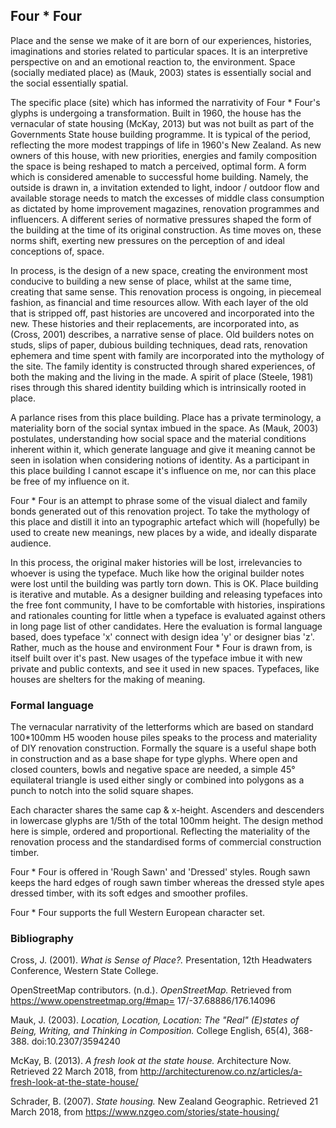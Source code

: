 ## Four * Four

Place and the sense we make of it are born of our experiences, histories, imaginations and stories related to particular spaces. It is an interpretive perspective on and an emotional reaction to, the environment. Space (socially mediated place) as (Mauk, 2003) states is essentially social and the social essentially spatial.

The specific place (site) which has informed the narrativity of Four * Four's glyphs is undergoing a transformation. Built in 1960, the house has the vernacular of state housing (McKay, 2013) but was not built as part of the Governments State house building programme. It is typical of the period, reflecting the more modest trappings of life in 1960's New Zealand. As new owners of this house, with new priorities, energies and family composition the space is being reshaped to match a perceived, optimal form. A form which is considered amenable to successful home building. Namely, the outside is drawn in, a invitation extended to light, indoor / outdoor flow and available storage needs to match the excesses of middle class consumption as dictated by home improvement magazines, renovation programmes and influencers. A different series of normative pressures shaped the form of the building at the time of its original construction. As time moves on, these norms shift, exerting new pressures on the perception of and ideal conceptions of, space.

In process, is the design of a new space, creating the environment most conducive to building a new sense of place, whilst at the same time, creating that same sense.
This renovation process is ongoing, in piecemeal fashion, as financial and time resources allow. With each layer of the old that is stripped off, past histories are uncovered and incorporated into the new. These histories and their replacements, are incorporated into, as (Cross, 2001) describes, a narrative sense of place. Old builders notes on studs, slips of paper, dubious building techniques, dead rats, renovation ephemera and time spent with family are incorporated into the mythology of the site. The family identity is constructed through shared experiences, of both the making and the living in the made. A spirit of place (Steele, 1981) rises through this shared identity building which is intrinsically rooted in place.

A parlance rises from this place building. Place has a private terminology, a materiality born of the social syntax imbued in the space. As (Mauk, 2003) postulates, understanding how social space and the material conditions inherent within it, which generate language and give it meaning cannot be seen in isolation when considering notions of identity. As a participant in this place building I cannot escape it's influence on me, nor can this place be free of my influence on it.

Four * Four is an attempt to phrase some of the visual dialect and family bonds generated out of this renovation project. To take the mythology of this place and distill it into an typographic artefact which will (hopefully) be used to create new meanings, new places by a wide, and ideally disparate audience.

In this process, the original maker histories will be lost, irrelevancies to whoever is using the typeface. Much like how the original builder notes were lost until the building was partly torn down. This is OK. Place building is iterative and mutable. As a designer building and releasing typefaces into the free font community, I have to be comfortable with histories, inspirations and rationales counting for little when a typeface is evaluated against others in long page list of other candidates. Here the evaluation is formal language based, does typeface 'x' connect with design idea 'y' or designer bias 'z'. Rather, much as the house and environment Four * Four is drawn from, is itself built over it's past. New usages of the typeface imbue it with new private and public contexts, and see it used in new spaces.
Typefaces, like houses are shelters for the making of meaning.

### Formal language
The vernacular narrativity of the letterforms which are based on standard 100*100mm H5 wooden house piles speaks to the process and materiality of DIY renovation construction. Formally the square is a useful shape both in construction and as a base shape for type glyphs. Where open and closed counters, bowls and negative space are needed, a simple 45° equilateral triangle is used either singly or combined into polygons as a punch to notch into the solid square shapes.

Each character shares the same cap & x-height. Ascenders and descenders in lowercase glyphs are 1/5th of the total 100mm height. The design method here is simple, ordered and proportional. Reflecting the materiality of the renovation process and the standardised forms of commercial construction timber.

Four * Four is offered in 'Rough Sawn' and 'Dressed' styles. Rough sawn keeps the hard edges of rough sawn timber whereas the dressed style apes dressed timber, with its soft edges and smoother profiles.

Four * Four supports the full Western European character set.

### Bibliography
Cross, J. (2001). _What is Sense of Place?._ Presentation, 12th Headwaters Conference, Western State College.

OpenStreetMap contributors. (n.d.). _OpenStreetMap._ Retrieved from https://www.openstreetmap.org/#map= 17/-37.68886/176.14096

Mauk, J. (2003). _Location, Location, Location: The "Real" (E)states of Being, Writing, and Thinking in Composition._ College English, 65(4), 368-388. doi:10.2307/3594240

McKay, B. (2013). _A fresh look at the state house._ Architecture Now. Retrieved 22 March 2018, from http://architecturenow.co.nz/articles/a-fresh-look-at-the-state-house/

Schrader, B. (2007). _State housing._ New Zealand Geographic. Retrieved 21 March 2018, from https://www.nzgeo.com/stories/state-housing/
